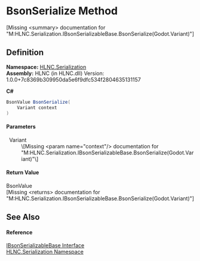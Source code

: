 # BsonSerialize Method


\[Missing &lt;summary&gt; documentation for "M:HLNC.Serialization.IBsonSerializableBase.BsonSerialize(Godot.Variant)"\]



## Definition
**Namespace:** <a href="N_HLNC_Serialization">HLNC.Serialization</a>  
**Assembly:** HLNC (in HLNC.dll) Version: 1.0.0+7c8369b309950da5e6f9dfc534f2804635131157

**C#**
``` C#
BsonValue BsonSerialize(
	Variant context
)
```



#### Parameters
<dl><dt>  Variant</dt><dd>\[Missing &lt;param name="context"/&gt; documentation for "M:HLNC.Serialization.IBsonSerializableBase.BsonSerialize(Godot.Variant)"\]</dd></dl>

#### Return Value
BsonValue  
\[Missing &lt;returns&gt; documentation for "M:HLNC.Serialization.IBsonSerializableBase.BsonSerialize(Godot.Variant)"\]

## See Also


#### Reference
<a href="T_HLNC_Serialization_IBsonSerializableBase">IBsonSerializableBase Interface</a>  
<a href="N_HLNC_Serialization">HLNC.Serialization Namespace</a>  
